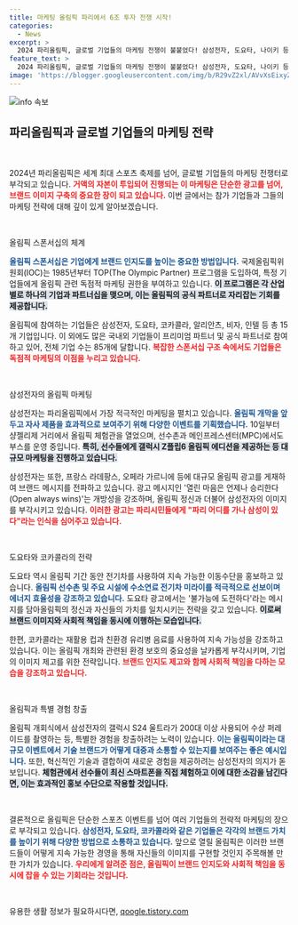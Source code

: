 ```yaml
---
title: 마케팅 올림픽 파리에서 6조 투자 전쟁 시작!
categories:
  - News
excerpt: >
  2024 파리올림픽, 글로벌 기업들의 마케팅 전쟁이 불붙었다! 삼성전자, 도요타, 나이키 등 15개 대기업이 막대한 투자로 시내 곳곳을 풍성하게 장식하며 눈길을 끌고 있다. 올림픽 스폰서로서의 위상을 강조하는 이들의 전략을 탐구해보자.
feature_text: >
  2024 파리올림픽, 글로벌 기업들의 마케팅 전쟁이 불붙었다! 삼성전자, 도요타, 나이키 등 15개 대기업이 막대한 투자로 시내 곳곳을 풍성하게 장식하며 눈길을 끌고 있다. 올림픽 스폰서로서의 위상을 강조하는 이들의 전략을 탐구해보자.
image: 'https://blogger.googleusercontent.com/img/b/R29vZ2xl/AVvXsEixyZcFfHzMRdzZMjFBmAUKJYCLCGyLL1o632UiGVXcaFdKo_bkvkuCioo0uUKlGfBVcT3P84aROyZIXSBEx3Aw5nCQ3pTgDom1WDC4m8eifvWiAmWEEVb4x6G_l8C0QH225ldMjyaFvpxGEBGNO37VmDTDMHGhJPq73UglMfDca1-0aw/s1600/blogspot.png'
---
```


<p><img src="https://blogger.googleusercontent.com/img/b/R29vZ2xl/AVvXsEixyZcFfHzMRdzZMjFBmAUKJYCLCGyLL1o632UiGVXcaFdKo_bkvkuCioo0uUKlGfBVcT3P84aROyZIXSBEx3Aw5nCQ3pTgDom1WDC4m8eifvWiAmWEEVb4x6G_l8C0QH225ldMjyaFvpxGEBGNO37VmDTDMHGhJPq73UglMfDca1-0aw/s1600/blogspot.png" alt="info 속보" /></p>

<h2 data-ke-size="size26">파리올림픽과 글로벌 기업들의 마케팅 전략</h2>

<p data-ke-size="size16">&nbsp;</p>

<p>2024년 파리올림픽은 세계 최대 스포츠 축제를 넘어, 글로벌 기업들의 마케팅 전쟁터로 부각되고 있습니다. <b><span style="color: #ee2323;">거액의 자본이 투입되어 진행되는 이 마케팅은 단순한 광고를 넘어, 브랜드 이미지 구축의 중요한 장이 되고 있습니다.</span></b> 이번 글에서는 참가 기업들과 그들의 마케팅 전략에 대해 깊이 있게 알아보겠습니다.</p>

<p data-ke-size="size16">&nbsp;</p>

<p>올림픽 스폰서십의 체계</p>

<p><b><span style="color: #1a5490;">올림픽 스폰서십은 기업에게 브랜드 인지도를 높이는 중요한 방법입니다.</span></b> 국제올림픽위원회(IOC)는 1985년부터 TOP(The Olympic Partner) 프로그램을 도입하여, 특정 기업들에게 올림픽 관련 독점적 마케팅 권한을 부여하고 있습니다. <b><span style="background-color: #21538527;">이 프로그램은 각 산업 별로 하나의 기업과 파트너십을 맺으며, 이는 올림픽의 공식 파트너로 자리잡는 기회를 제공합니다.</span></b></p>

<p>올림픽에 참여하는 기업들은 삼성전자, 도요타, 코카콜라, 알리안츠, 비자, 인텔 등 총 15개 기업입니다. 이 외에도 많은 국내외 기업들이 프리미엄 파트너 및 공식 파트너로 참여하고 있어, 전체 기업 수는 85개에 달합니다. <b><span style="color: #ee2323;">복잡한 스폰서십 구조 속에서도 기업들은 독점적 마케팅의 이점을 누리고 있습니다.</span></b></p>

<p data-ke-size="size16">&nbsp;</p>

<p>삼성전자의 올림픽 마케팅</p>

<p>삼성전자는 파리올림픽에서 가장 적극적인 마케팅을 펼치고 있습니다. <b><span style="color: #1a5490;">올림픽 개막을 앞두고 자사 제품을 효과적으로 보여주기 위해 다양한 이벤트를 기획했습니다.</span></b> 10일부터 샹젤리제 거리에서 올림픽 체험관을 열었으며, 선수촌과 메인프레스센터(MPC)에서도 부스를 운영 중입니다. <b><span style="background-color: #21538527;">특히, 선수들에게 갤럭시 Z플립6 올림픽 에디션을 제공하는 등 대규모 마케팅을 진행하고 있습니다.</span></b></p>

<p>삼성전자는 또한, 프랑스 라데팡스, 오페라 가르니에 등에 대규모 올림픽 광고를 게재하여 브랜드 메시지를 전파하고 있습니다. 광고 메시지인 '열린 마음은 언제나 승리한다(Open always wins)'는 개방성을 강조하며, 올림픽 정신과 더불어 삼성전자의 이미지를 부각시키고 있습니다. <b><span style="color: #ee2323;">이러한 광고는 파리시민들에게 "파리 어디를 가나 삼성이 있다"라는 인식을 심어주고 있습니다.</span></b></p>

<p data-ke-size="size16">&nbsp;</p>

<p>도요타와 코카콜라의 전략</p>

<p>도요타 역시 올림픽 기간 동안 전기차를 사용하여 지속 가능한 이동수단을 홍보하고 있습니다. <b><span style="color: #1a5490;">올림픽 선수촌 및 주요 시설에 수소연료 전기차 미라이를 적극적으로 선보이며 에너지 효율성을 강조하고 있습니다.</span></b> 도요타 광고에서는 '불가능에 도전하다'라는 메시지를 담아올림픽의 정신과 자신들의 가치를 일치시키는 전략을 갖고 있습니다. <b><span style="background-color: #21538527;">이로써 브랜드 이미지와 사회적 책임을 동시에 이행하는 모습입니다.</span></b></p>

<p>한편, 코카콜라는 재활용 컵과 친환경 유리병 음료를 사용하여 지속 가능성을 강조하고 있습니다. 이는 올림픽 개최와 관련된 환경 보호의 중요성을 날카롭게 부각시키며, 기업의 이미지 제고를 위한 전략입니다. <b><span style="color: #ee2323;">브랜드 인지도 제고와 함께 사회적 책임을 다하는 모습을 강조하고 있습니다.</span></b></p>

<p data-ke-size="size16">&nbsp;</p>

<p>올림픽과 특별 경험 창출</p>

<p>올림픽 개회식에서 삼성전자의 갤럭시 S24 울트라가 200대 이상 사용되어 수상 퍼레이드를 촬영하는 등, 특별한 경험을 창출하려는 노력이 있습니다. <b><span style="color: #1a5490;">이는 올림픽이라는 대규모 이벤트에서 기술 브랜드가 어떻게 대중과 소통할 수 있는지를 보여주는 좋은 예시입니다.</span></b> 또한, 혁신적인 기술과 결합하여 새로운 경험을 제공하려는 삼성전자의 의지가 돋보입니다. <b><span style="background-color: #21538527;">체험관에서 선수들이 최신 스마트폰을 직접 체험하고 이에 대한 소감을 남긴다면, 이는 효과적인 홍보 수단으로 작용할 것입니다.</span></b></p>

<p data-ke-size="size16">&nbsp;</p>

<p>결론적으로 올림픽은 단순한 스포츠 이벤트를 넘어 여러 기업들의 전략적 마케팅의 장으로 부각되고 있습니다. <b><span style="color: #1a5490;">삼성전자, 도요타, 코카콜라와 같은 기업들은 각각의 브랜드 가치를 높이기 위해 다양한 방법으로 소통하고 있습니다.</span></b> 앞으로 열릴 올림픽은 이러한 브랜드들이 어떻게 지속 가능한 경영을 통해 자신들의 이미지를 구현할 것인지 주목해볼 만한 가치가 있습니다. <b><span style="color: #ee2323;">우리에게 알려준 점은, 올림픽이 브랜드 인지도와 사회적 책임을 동시에 잡을 수 있는 기회라는 것입니다.</span></b></p>

<p data-ke-size="size16">&nbsp;</p>
유용한 생활 정보가 필요하시다면, <a href="https://qoogle.tistory.com" rel="dofollow">qoogle.tistory.com</a>


